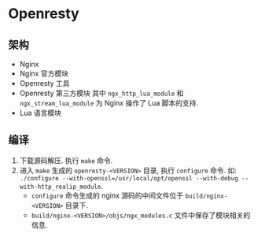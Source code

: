 # Openresty
## 架构
* Nginx
* Nginx 官方模块
* Openresty 工具
* Openresty 第三方模块
    其中 `ngx_http_lua_module` 和 `ngx_stream_lua_module` 为 Nginx 操作了 Lua 脚本的支持.
* Lua 语言模块

## 编译
1. 下载源码解压. 执行 `make` 命令.
2. 进入 `make` 生成的 `openresty-<VERSION>` 目录, 执行 `configure` 命令. 如: `./configure --with-openssl=/usr/local/opt/openssl --with-debug --with-http_realip_module`.
    * `configure` 命令生成的 nginx 源码的中间文件位于 `build/nginx-<VERSION>` 目录下.
    * `build/nginx-<VERSION>/objs/ngx_modules.c` 文件中保存了模块相关的信息.